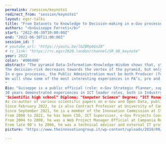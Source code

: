```yaml
---
permalink: /session/keynote1
redirect_from: "session/keynote1"
layout: egsr-talks
title: "From Datasets to Knowledge to Decision-making in e-Gov processes: best practices in Public Administrations."
authors: "<b>Guiseppe Ferreti</b>"
start: "2022-06-30T10:00:00Z"
end: "2022-06-30T11:00:00Z"
session_id: 7
# youtube_url: "https://youtu.be/lbZBRp6Gn20"
# rc_link: "https://rc.egsr2020.london/channel/SR_08_keynote"
year: 2022
color: '#006400'
abstract: "The pyramid Data-Information-Knowledge-Wisdom shows that, starting from the base, the incremental elaboration at each level is useful to accumulate the experience that allows decision-making processes in every organization, public or private. 
The decision-risk decreases towards the vertex of the pyramid, but only if the value and the quality of the base (data) is high and if the security is granted: there is a need for a continuous attention to standardization and regulation about this, expecially in Health, Social and Environment sectors. 
In e-gov processes, the Public Administration must be both Producer (for citizens, enterprises, professionals and other PA’s) and Consumer (e.g. by interoperability with other PA’s or by using Research tools and prototypes) of high quality open data, compliant with privacy and transparency. 
We will show some of the most interesting experiences in PA’s, pre and post pandemic, at european, national and regional level, originated by citizen’s contests or by decision-maker actions. 
"
Bio: "Guiseppe is a public official (role: e-Gov Strategic Planner, supporting the coordination and promotion of e-government policies and smart communities) for Digital Transition Special Office at Campania Regional Government (Napoli, Italy), dealing with the state-of-the art Digital Services and best practices for a region of 6.000.000 resident people, more populated than many UE nations.  
30 years demonstrated experiences in ICT leader roles, both in Industry and Public Administration, my physical brain was made in Italy (Napoli) and runs unstopped since 0,5+ centuries ago. 
"Scientific high school" Diploma; "Computer Science" Degree; "ICT Management" Master, and always involved in lifelong learning.  
As co-author of various scientific papers on e-Gov and Open Data, published worldwide, and as Responsible of Innovation projects in Public Administration, he has been invited as a speaker to international conferences, UE Parliament, UE Committe of Regions and Cities, Dubai School of Government, Italian Senate of the Republic and Chamber of Deputies, and National Conference of Presidents of regional Parliaments.  
Since February 2022, he is also Contract Professor at University of Campania "L.Vanvitelli" (Caserta, Italy), Engineering Department, Magistral Degree in Management Engineering, where he teaches the "Information Systems" course. 
Since September 2021, he is a member of the Innovation Commission at Italian Conference of Regions. 
From 2008 to 2021, he has been CIO, ICT Supervisor, e-Gov Projects Coordinator; Responsible of Performance in all the contracts for Digital Transformation at Campania Regional Council, the local Parliament. 
From 2004 to 2008, he was a Web Project Manager Official at Campania Regional Government, and has been engaged in a lot of ICT projects at the President's Cabinet and other Assessorships such as Youth, Social, Urban planning, Human resources, Information Systems.   
From late 90's to 2004, he was a technical advisor and external IT professional consultant in a large amount of Italian Small and Medium Businesses and Public Administrations (Cities, Unions of Municipalities, Territorial Pacts for employment, Social and Health Departments)."
picture: "https://www.theinnovationgroup.it/wp-content/uploads/2019/09/Ferretti.jpg"

---
```


